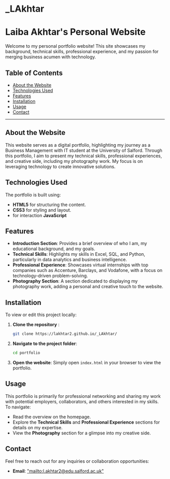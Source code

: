 # _LAkhtar

# Laiba Akhtar's Personal Website

Welcome to my personal portfolio website! This site showcases my background, technical skills, professional experience, and my passion for merging business acumen with technology.

## Table of Contents

- [About the Website](#about-the-website)
- [Technologies Used](#technologies-used)
- [Features](#features)
- [Installation](#installation)
- [Usage](#usage)
- [Contact](#contact)

---

## About the Website

This website serves as a digital portfolio, highlighting my journey as a Business Management with IT student at the University of Salford. Through this portfolio, I aim to present my technical skills, professional experiences, and creative side, including my photography work. My focus is on leveraging technology to create innovative solutions.

## Technologies Used

The portfolio is built using:
- **HTML5** for structuring the content.
- **CSS3** for styling and layout.
- for interaction **JavaScript** 
  
## Features

- **Introduction Section**: Provides a brief overview of who I am, my educational background, and my goals.
- **Technical Skills**: Highlights my skills in Excel, SQL, and Python, particularly in data analytics and business intelligence.
- **Professional Experience**: Showcases virtual internships with top companies such as Accenture, Barclays, and Vodafone, with a focus on technology-driven problem-solving.
- **Photography Section**: A section dedicated to displaying my photography work, adding a personal and creative touch to the website.

## Installation

To view or edit this project locally:

1. **Clone the repository** :

   ```bash
   git clone https://lakhtar2.github.io/_LAkhtar/
   ```

2. **Navigate to the project folder**:

   ```bash
   cd portfolio
   ```

3. **Open the website**: Simply open `index.html` in your browser to view the portfolio.

## Usage

This portfolio is primarily for professional networking and sharing my work with potential employers, collaborators, and others interested in my skills. To navigate:

- Read the overview on the homepage.
- Explore the **Technical Skills** and **Professional Experience** sections for details on my expertise.
- View the **Photography** section for a glimpse into my creative side.

## Contact

Feel free to reach out for any inquiries or collaboration opportunities:

- **Email**: ["mailto:l.akhtar2@edu.salford.ac.uk"](mailto:your.email@example.com)
